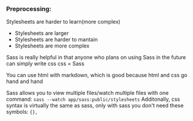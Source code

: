 ### Preprocessing:
Stylesheets are harder to learn(more complex)
- Stylesheets are larger
- Stylesheets are harder to mantain
- Stylesheets are more complex
 
Sass is really helpful in that anyone who plans on using Sass in the future can simply write css
css = Sass

You can use html with markdown, which is good because html and css go hand and hand

Sass allows you to view multiple files/watch multiple files with one command:    ```sass --watch app/sass:public/stylesheets```
Additonally, css syntax is virtually the same as sass, only with sass you don't need these symbols: ```{},```

